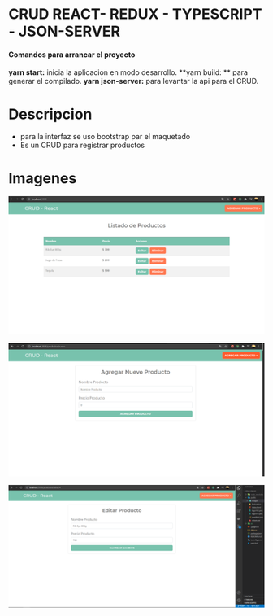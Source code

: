 # CRUD REACT- REDUX - TYPESCRIPT - JSON-SERVER

#### Comandos para arrancar el proyecto

**yarn  start:** inicia la aplicacion en modo desarrollo.
**yarn build: ** para generar el compilado.
**yarn json-server:** para levantar la api para el CRUD.

# Descripcion
- para la interfaz se uso bootstrap par el maquetado
- Es un CRUD para registrar productos

# Imagenes


![](./public/images/Inicio.PNG)

![](./public/images/Nuevo.PNG)

![](./public/images/Editar.PNG)
